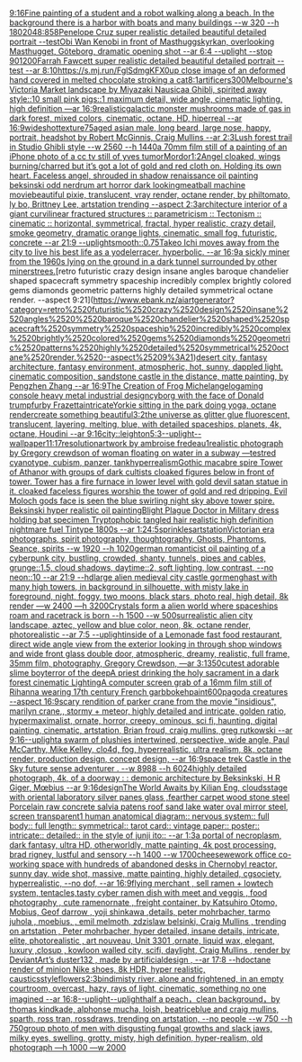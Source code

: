 [9:16](https://www.ebank.nz/aiartgenerator?category=9%3A16)[Fine painting of a student and a robot walking along a beach. In the background there is a harbor with boats and many buildings --w 320 --h 180](https://www.ebank.nz/aiartgenerator?category=Fine%2520painting%2520of%2520a%2520student%2520and%2520a%2520robot%2520walking%2520along%2520a%2520beach.%2520In%2520the%2520background%2520there%2520is%2520a%2520harbor%2520with%2520boats%2520and%2520many%2520buildings%2520--w%2520320%2520--h%2520180)[2048:858](https://www.ebank.nz/aiartgenerator?category=2048%3A858)[Penelope Cruz super realistic detailed beautiful detailed portrait --test](https://www.ebank.nz/aiartgenerator?category=Penelope%2520Cruz%2520super%2520realistic%2520detailed%2520beautiful%2520detailed%2520portrait%2520--test)[Obi Wan Kenobi in front of Masthuggskyrkan, overlooking Masthugget, Göteborg, dramatic opening shot --ar 6:4 --uplight --stop 90](https://www.ebank.nz/aiartgenerator?category=Obi%2520Wan%2520Kenobi%2520in%2520front%2520of%2520Masthuggskyrkan%2C%2520overlooking%2520Masthugget%2C%2520G%C3%B6teborg%2C%2520dramatic%2520opening%2520shot%2520--ar%25206%3A4%2520--uplight%2520--stop%252090)[1200](https://www.ebank.nz/aiartgenerator?category=1200)[Farrah Fawcett super realistic detailed beautiful detailed portrait --test --ar 8:10](https://www.ebank.nz/aiartgenerator?category=Farrah%2520Fawcett%2520super%2520realistic%2520detailed%2520beautiful%2520detailed%2520portrait%2520--test%2520--ar%25208%3A10)[<https://s.mj.run/FglSdmgKFX0>](https://www.ebank.nz/aiartgenerator?category=%3Chttps%3A//s.mj.run/FglSdmgKFX0%3E)[up close image of an deformed hand covered in melted chocolate stroking a cat](https://www.ebank.nz/aiartgenerator?category=up%2520close%2520image%2520of%2520an%2520deformed%2520hand%2520covered%2520in%2520melted%2520chocolate%2520stroking%2520a%2520cat)[8:1](https://www.ebank.nz/aiartgenerator?category=8%3A1)[artificers](https://www.ebank.nz/aiartgenerator?category=artificers)[300](https://www.ebank.nz/aiartgenerator?category=300)[Melbourne's Victoria Market landscape by Miyazaki Nausicaa Ghibli, spirited away style::10 small pink pigs::1 maximum detail, wide angle, cinematic lighting, high definition —ar 16:9](https://www.ebank.nz/aiartgenerator?category=Melbourne%27s%2520Victoria%2520Market%2520landscape%2520by%2520Miyazaki%2520Nausicaa%2520Ghibli%2C%2520spirited%2520away%2520style%3A%3A10%2520small%2520pink%2520pigs%3A%3A1%2520maximum%2520detail%2C%2520wide%2520angle%2C%2520cinematic%2520lighting%2C%2520high%2520definition%2520%E2%80%94ar%252016%3A9)[realistic](https://www.ebank.nz/aiartgenerator?category=realistic)[galactic monster mushrooms made of gas in dark forest, mixed colors, cinematic, octane, HD, hiperreal --ar 16:9](https://www.ebank.nz/aiartgenerator?category=galactic%2520monster%2520mushrooms%2520made%2520of%2520gas%2520in%2520dark%2520forest%2C%2520mixed%2520colors%2C%2520cinematic%2C%2520octane%2C%2520HD%2C%2520hiperreal%2520--ar%252016%3A9)[wideshot](https://www.ebank.nz/aiartgenerator?category=wideshot)[texture](https://www.ebank.nz/aiartgenerator?category=texture)[75](https://www.ebank.nz/aiartgenerator?category=75)[aged asian male, long beard, large nose, happy, portrait, headshot by Robert McGinnis, Craig Mullins --ar 2:3](https://www.ebank.nz/aiartgenerator?category=aged%2520asian%2520male%2C%2520long%2520beard%2C%2520large%2520nose%2C%2520happy%2C%2520portrait%2C%2520headshot%2520by%2520Robert%2520McGinnis%2C%2520Craig%2520Mullins%2520--ar%25202%3A3)[Lush forest trail in Studio Ghibli style  --w 2560 --h 1440](https://www.ebank.nz/aiartgenerator?category=Lush%2520forest%2520trail%2520in%2520Studio%2520Ghibli%2520style%2520%2520--w%25202560%2520--h%25201440)[a 70mm film still of a painting of an iPhone photo of a cc tv still of yves tumor](https://www.ebank.nz/aiartgenerator?category=a%252070mm%2520film%2520still%2520of%2520a%2520painting%2520of%2520an%2520iPhone%2520photo%2520of%2520a%2520cc%2520tv%2520still%2520of%2520yves%2520tumor)[Mordor](https://www.ebank.nz/aiartgenerator?category=Mordor)[1:2](https://www.ebank.nz/aiartgenerator?category=1%3A2)[Angel cloaked, wings burning/charred but it’s got a lot of gold and red cloth on. Holding its own heart.  Faceless angel, shrouded in shadow renaissance oil painting beksinski odd nerdrum art horror dark looking](https://www.ebank.nz/aiartgenerator?category=Angel%2520cloaked%2C%2520wings%2520burning/charred%2520but%2520it%E2%80%99s%2520got%2520a%2520lot%2520of%2520gold%2520and%2520red%2520cloth%2520on.%2520Holding%2520its%2520own%2520heart.%2520%2520Faceless%2520angel%2C%2520shrouded%2520in%2520shadow%2520renaissance%2520oil%2520painting%2520beksinski%2520odd%2520nerdrum%2520art%2520horror%2520dark%2520looking)[meatball machine movie](https://www.ebank.nz/aiartgenerator?category=meatball%2520machine%2520movie)[beautiful pixie, translucent, vray render, octane render, by philtomato, ly bo, Brittney Lee, artstation trending --aspect 2:3](https://www.ebank.nz/aiartgenerator?category=beautiful%2520pixie%2C%2520translucent%2C%2520vray%2520render%2C%2520octane%2520render%2C%2520by%2520philtomato%2C%2520ly%2520bo%2C%2520Brittney%2520Lee%2C%2520artstation%2520trending%2520--aspect%25202%3A3)[architecture interior of a giant curvilinear fractured structures :: parametricism :: Tectonism  :: cinematic :: horizontal, symmetrical, fractal, hyper realistic, crazy detail, smoke geometry, dramatic orange lights, cinematic, small fog, futuristic, concrete --ar 21:9 --uplight](https://www.ebank.nz/aiartgenerator?category=architecture%2520interior%2520of%2520a%2520giant%2520curvilinear%2520fractured%2520structures%2520%3A%3A%2520parametricism%2520%3A%3A%2520Tectonism%2520%2520%3A%3A%2520cinematic%2520%3A%3A%2520horizontal%2C%2520symmetrical%2C%2520fractal%2C%2520hyper%2520realistic%2C%2520crazy%2520detail%2C%2520smoke%2520geometry%2C%2520dramatic%2520orange%2520lights%2C%2520cinematic%2C%2520small%2520fog%2C%2520futuristic%2C%2520concrete%2520--ar%252021%3A9%2520--uplight)[smooth](https://www.ebank.nz/aiartgenerator?category=smooth)[::0.75](https://www.ebank.nz/aiartgenerator?category=%3A%3A0.75)[Takeo Ichi moves away from the city to live his best life as a yodeler](https://www.ebank.nz/aiartgenerator?category=Takeo%2520Ichi%2520moves%2520away%2520from%2520the%2520city%2520to%2520live%2520his%2520best%2520life%2520as%2520a%2520yodeler)[racer.  hyperbolic.  --ar 16:9](https://www.ebank.nz/aiartgenerator?category=racer.%2520%2520hyperbolic.%2520%2520--ar%252016%3A9)[a sickly miner from the 1960s lying on the ground in a dark tunnel surrounded by other miners](https://www.ebank.nz/aiartgenerator?category=a%2520sickly%2520miner%2520from%2520the%25201960s%2520lying%2520on%2520the%2520ground%2520in%2520a%2520dark%2520tunnel%2520surrounded%2520by%2520other%2520miners)[trees.](https://www.ebank.nz/aiartgenerator?category=trees.)[retro futuristic crazy design insane angles  baroque chandelier shaped spacecraft symmetry spaceship incredibly complex brightly colored gems diamonds geometric patterns highly detailed symmetrical octane render. --aspect 9:21](https://www.ebank.nz/aiartgenerator?category=retro%2520futuristic%2520crazy%2520design%2520insane%2520angles%2520%2520baroque%2520chandelier%2520shaped%2520spacecraft%2520symmetry%2520spaceship%2520incredibly%2520complex%2520brightly%2520colored%2520gems%2520diamonds%2520geometric%2520patterns%2520highly%2520detailed%2520symmetrical%2520octane%2520render.%2520--aspect%25209%3A21)[desert city, fantasy architecture, fantasy environment, atmospheric, hot, sunny, dappled light. cinematic composition, sandstone castle in the distance, matte painting, by Pengzhen Zhang --ar 16:9](https://www.ebank.nz/aiartgenerator?category=desert%2520city%2C%2520fantasy%2520architecture%2C%2520fantasy%2520environment%2C%2520atmospheric%2C%2520hot%2C%2520sunny%2C%2520dappled%2520light.%2520cinematic%2520composition%2C%2520sandstone%2520castle%2520in%2520the%2520distance%2C%2520matte%2520painting%2C%2520by%2520Pengzhen%2520Zhang%2520--ar%252016%3A9)[The Creation of Frog Michelangelo](https://www.ebank.nz/aiartgenerator?category=The%2520Creation%2520of%2520Frog%2520Michelangelo)[gaming console heavy metal industrial design](https://www.ebank.nz/aiartgenerator?category=gaming%2520console%2520heavy%2520metal%2520industrial%2520design)[cyborg with the face of Donald trump](https://www.ebank.nz/aiartgenerator?category=cyborg%2520with%2520the%2520face%2520of%2520Donald%2520trump)[furby Frazetta](https://www.ebank.nz/aiartgenerator?category=furby%2520Frazetta)[intricate](https://www.ebank.nz/aiartgenerator?category=intricate)[Yorkie sitting in the park doing yoga, octane render](https://www.ebank.nz/aiartgenerator?category=Yorkie%2520sitting%2520in%2520the%2520park%2520doing%2520yoga%2C%2520octane%2520render)[create something beautiful](https://www.ebank.nz/aiartgenerator?category=create%2520something%2520beautiful)[3:2](https://www.ebank.nz/aiartgenerator?category=3%3A2)[the universe as glitter glue fluorescent, translucent, layering, melting, blue, with detailed spaceships, planets, 4k, octane, Houdini --ar 9:16](https://www.ebank.nz/aiartgenerator?category=the%2520universe%2520as%2520glitter%2520glue%2520fluorescent%2C%2520translucent%2C%2520layering%2C%2520melting%2C%2520blue%2C%2520with%2520detailed%2520spaceships%2C%2520planets%2C%25204k%2C%2520octane%2C%2520Houdini%2520--ar%25209%3A16)[city::](https://www.ebank.nz/aiartgenerator?category=city%3A%3A)[leighton](https://www.ebank.nz/aiartgenerator?category=leighton)[5:3](https://www.ebank.nz/aiartgenerator?category=5%3A3)[--uplight](https://www.ebank.nz/aiartgenerator?category=--uplight)[--wallpaper](https://www.ebank.nz/aiartgenerator?category=--wallpaper)[11:17](https://www.ebank.nz/aiartgenerator?category=11%3A17)[resolution](https://www.ebank.nz/aiartgenerator?category=resolution)[artwork by ambroise fredeau](https://www.ebank.nz/aiartgenerator?category=artwork%2520by%2520ambroise%2520fredeau)[1](https://www.ebank.nz/aiartgenerator?category=1)[realistic photograph by Gregory crewdson of woman floating on water in a subway —test](https://www.ebank.nz/aiartgenerator?category=realistic%2520photograph%2520by%2520Gregory%2520crewdson%2520of%2520woman%2520floating%2520on%2520water%2520in%2520a%2520subway%2520%E2%80%94test)[red cyanotype, cubism, panzer, tank](https://www.ebank.nz/aiartgenerator?category=red%2520cyanotype%2C%2520cubism%2C%2520panzer%2C%2520tank)[hyperrealism](https://www.ebank.nz/aiartgenerator?category=hyperrealism)[Gothic macabre spire Tower of Athanor with groups of dark cultists cloaked figures below in front of tower. Tower has a fire furnace in lower level with gold devil satan statue in it. cloaked faceless figures worship the tower of gold and red dripping. Evil Moloch gods face is seen the blue swirling night sky above tower spire. Beksinski hyper realistic oil painting](https://www.ebank.nz/aiartgenerator?category=Gothic%2520macabre%2520spire%2520Tower%2520of%2520Athanor%2520with%2520groups%2520of%2520dark%2520cultists%2520cloaked%2520figures%2520below%2520in%2520front%2520of%2520tower.%2520Tower%2520has%2520a%2520fire%2520furnace%2520in%2520lower%2520level%2520with%2520gold%2520devil%2520satan%2520statue%2520in%2520it.%2520cloaked%2520faceless%2520figures%2520worship%2520the%2520tower%2520of%2520gold%2520and%2520red%2520dripping.%2520Evil%2520Moloch%2520gods%2520face%2520is%2520seen%2520the%2520blue%2520swirling%2520night%2520sky%2520above%2520tower%2520spire.%2520Beksinski%2520hyper%2520realistic%2520oil%2520painting)[Blight Plague Doctor in Military dress holding bat specimen Tryptophobic tangled hair realistic high definition nightmare fuel Tintype 1800s --ar 1:2](https://www.ebank.nz/aiartgenerator?category=Blight%2520Plague%2520Doctor%2520in%2520Military%2520dress%2520holding%2520bat%2520specimen%2520Tryptophobic%2520tangled%2520hair%2520realistic%2520high%2520definition%2520nightmare%2520fuel%2520Tintype%25201800s%2520--ar%25201%3A2)[4:5](https://www.ebank.nz/aiartgenerator?category=4%3A5)[sprinkles](https://www.ebank.nz/aiartgenerator?category=sprinkles)[artstation](https://www.ebank.nz/aiartgenerator?category=artstation)[Victorian era photographs, spirit photography, thoughtography, Ghosts, Phantoms, Seance, spirits --w 1920 --h 1020](https://www.ebank.nz/aiartgenerator?category=Victorian%2520era%2520photographs%2C%2520spirit%2520photography%2C%2520thoughtography%2C%2520Ghosts%2C%2520Phantoms%2C%2520Seance%2C%2520spirits%2520--w%25201920%2520--h%25201020)[german romanticist oil painting of a cyberpunk city, bustling, crowded, shanty, tunnels, pipes and cables, grunge::1.5, cloud shadows, daytime::2, soft lighting, low contrast, --no neon::10 --ar 21:9 --hd](https://www.ebank.nz/aiartgenerator?category=german%2520romanticist%2520oil%2520painting%2520of%2520a%2520cyberpunk%2520city%2C%2520bustling%2C%2520crowded%2C%2520shanty%2C%2520tunnels%2C%2520pipes%2520and%2520cables%2C%2520grunge%3A%3A1.5%2C%2520cloud%2520shadows%2C%2520daytime%3A%3A2%2C%2520soft%2520lighting%2C%2520low%2520contrast%2C%2520--no%2520neon%3A%3A10%2520--ar%252021%3A9%2520--hd)[large alien medieval city castle gormenghast with many high towers, in background in silhouette, with misty lake in foreground, night, foggy, two moons, black stars, photo real, high detail, 8k render —w 2400 —h 3200](https://www.ebank.nz/aiartgenerator?category=large%2520alien%2520medieval%2520city%2520castle%2520gormenghast%2520with%2520many%2520high%2520towers%2C%2520in%2520background%2520in%2520silhouette%2C%2520with%2520misty%2520lake%2520in%2520foreground%2C%2520night%2C%2520foggy%2C%2520two%2520moons%2C%2520black%2520stars%2C%2520photo%2520real%2C%2520high%2520detail%2C%25208k%2520render%2520%E2%80%94w%25202400%2520%E2%80%94h%25203200)[Crystals  form a alien world where spaceships roam and racetrack is born --h 1500 --w 500](https://www.ebank.nz/aiartgenerator?category=Crystals%2520%2520form%2520a%2520alien%2520world%2520where%2520spaceships%2520roam%2520and%2520racetrack%2520is%2520born%2520--h%25201500%2520--w%2520500)[surrealistic alien city landscape, aztec, yellow and blue color, neon, 8k, octane render, photorealistic --ar 7:5 --uplight](https://www.ebank.nz/aiartgenerator?category=surrealistic%2520alien%2520city%2520landscape%2C%2520aztec%2C%2520yellow%2520and%2520blue%2520color%2C%2520neon%2C%25208k%2C%2520octane%2520render%2C%2520photorealistic%2520--ar%25207%3A5%2520--uplight)[inside of a Lemonade fast food restaurant, direct wide angle view from the exterior looking in through shop windows and wide front glass double door, atmospheric, dreamy, realistic, full frame, 35mm film, photography, Gregory Crewdson, —ar 3:1](https://www.ebank.nz/aiartgenerator?category=inside%2520of%2520a%2520Lemonade%2520fast%2520food%2520restaurant%2C%2520direct%2520wide%2520angle%2520view%2520from%2520the%2520exterior%2520looking%2520in%2520through%2520shop%2520windows%2520and%2520wide%2520front%2520glass%2520double%2520door%2C%2520atmospheric%2C%2520dreamy%2C%2520realistic%2C%2520full%2520frame%2C%252035mm%2520film%2C%2520photography%2C%2520Gregory%2520Crewdson%2C%2520%E2%80%94ar%25203%3A1)[350](https://www.ebank.nz/aiartgenerator?category=350)[cutest adorable slime boy](https://www.ebank.nz/aiartgenerator?category=cutest%2520adorable%2520slime%2520boy)[terror of the deep](https://www.ebank.nz/aiartgenerator?category=terror%2520of%2520the%2520deep)[A priest drinking the holy sacrament in a dark forest cinematic Lighting](https://www.ebank.nz/aiartgenerator?category=A%2520priest%2520drinking%2520the%2520holy%2520sacrament%2520in%2520a%2520dark%2520forest%2520cinematic%2520Lighting)[A computer screen grab of a 16mm film still of Rihanna wearing 17th century French garb](https://www.ebank.nz/aiartgenerator?category=A%2520computer%2520screen%2520grab%2520of%2520a%252016mm%2520film%2520still%2520of%2520Rihanna%2520wearing%252017th%2520century%2520French%2520garb)[](https://www.ebank.nz/aiartgenerator?category=)[bokeh](https://www.ebank.nz/aiartgenerator?category=bokeh)[paint](https://www.ebank.nz/aiartgenerator?category=paint)[600](https://www.ebank.nz/aiartgenerator?category=600)[pagoda creatures --aspect 16:9](https://www.ebank.nz/aiartgenerator?category=pagoda%2520creatures%2520--aspect%252016%3A9)[scary rendition of parker crane from the movie "insidious", marilyn crane,, stormy + meteor, highly detailed and intricate, golden ratio, hypermaximalist, ornate, horror, creepy, ominous, sci fi, haunting, digital painting, cinematic, artstation, Brian froud, craig mullins, greg rutkowski --ar 9:16](https://www.ebank.nz/aiartgenerator?category=scary%2520rendition%2520of%2520parker%2520crane%2520from%2520the%2520movie%2520%22insidious%22%2C%2520marilyn%2520crane%2C%2C%2520stormy%2520%2B%2520meteor%2C%2520highly%2520detailed%2520and%2520intricate%2C%2520golden%2520ratio%2C%2520hypermaximalist%2C%2520ornate%2C%2520horror%2C%2520creepy%2C%2520ominous%2C%2520sci%2520fi%2C%2520haunting%2C%2520digital%2520painting%2C%2520cinematic%2C%2520artstation%2C%2520Brian%2520froud%2C%2520craig%2520mullins%2C%2520greg%2520rutkowski%2520--ar%25209%3A16)[--uplight](https://www.ebank.nz/aiartgenerator?category=--uplight)[a swarm of plushies intertwined, perspective, wide angle, Paul McCarthy, Mike Kelley, clo4d, fog, hyperrealistic, ultra realism, 8k, octane render, production design, concept design, --ar 16:9](https://www.ebank.nz/aiartgenerator?category=a%2520swarm%2520of%2520plushies%2520intertwined%2C%2520perspective%2C%2520wide%2520angle%2C%2520Paul%2520McCarthy%2C%2520Mike%2520Kelley%2C%2520clo4d%2C%2520fog%2C%2520hyperrealistic%2C%2520ultra%2520realism%2C%25208k%2C%2520octane%2520render%2C%2520production%2520design%2C%2520concept%2520design%2C%2520--ar%252016%3A9)[space trek Castle in the Sky future sense adventurer . --w 8988 --h 6024](https://www.ebank.nz/aiartgenerator?category=space%2520trek%2520Castle%2520in%2520the%2520Sky%2520future%2520sense%2520adventurer%2520.%2520--w%25208988%2520--h%25206024)[highly detailed photograph, 4k, of a doorway : : demonic architecture by Beksinkski, H R Giger, Mœbius --ar 9:16](https://www.ebank.nz/aiartgenerator?category=highly%2520detailed%2520photograph%2C%25204k%2C%2520of%2520a%2520doorway%2520%3A%2520%3A%2520demonic%2520architecture%2520by%2520Beksinkski%2C%2520H%2520R%2520Giger%2C%2520M%C5%93bius%2520--ar%25209%3A16)[design](https://www.ebank.nz/aiartgenerator?category=design)[The World Awaits by Kilian Eng, clouds](https://www.ebank.nz/aiartgenerator?category=The%2520World%2520Awaits%2520by%2520Kilian%2520Eng%2C%2520clouds)[stage with oriental laboratory silver panes glass ,fearther carpet wood stone steel Porcelain raw concrete salvia patens roof sand lake water oval mirror steel, screen transparent](https://www.ebank.nz/aiartgenerator?category=stage%2520with%2520oriental%2520laboratory%2520silver%2520panes%2520glass%2520%2Cfearther%2520carpet%2520wood%2520stone%2520steel%2520Porcelain%2520raw%2520concrete%2520salvia%2520patens%2520roof%2520sand%2520lake%2520water%2520oval%2520mirror%2520steel%2C%2520screen%2520transparent)[1 human anatomical diagram:: nervous system:: full body:: full length:: symmetrical:: tarot card:: vintage paper:: poster:: intricate:: detailed:: in the style of junji ito:: --ar 1:3](https://www.ebank.nz/aiartgenerator?category=1%2520human%2520anatomical%2520diagram%3A%3A%2520nervous%2520system%3A%3A%2520full%2520body%3A%3A%2520full%2520length%3A%3A%2520symmetrical%3A%3A%2520tarot%2520card%3A%3A%2520vintage%2520paper%3A%3A%2520poster%3A%3A%2520intricate%3A%3A%2520detailed%3A%3A%2520in%2520the%2520style%2520of%2520junji%2520ito%3A%3A%2520--ar%25201%3A3)[a portal of necroplasm, dark fantasy, ultra HD, otherworldly, matte painting, 4k post processing, brad rigney, lustful and sensory --h 1400 --w 1700](https://www.ebank.nz/aiartgenerator?category=a%2520portal%2520of%2520necroplasm%2C%2520dark%2520fantasy%2C%2520ultra%2520HD%2C%2520otherworldly%2C%2520matte%2520painting%2C%25204k%2520post%2520processing%2C%2520brad%2520rigney%2C%2520lustful%2520and%2520sensory%2520--h%25201400%2520--w%25201700)[cheese](https://www.ebank.nz/aiartgenerator?category=cheese)[wework office co-working space with hundreds of abandoned desks in Chernobyl reactor, sunny day, wide shot, massive, matte painting, highly detailed, cgsociety, hyperrealistic, --no dof, --ar 16:9](https://www.ebank.nz/aiartgenerator?category=wework%2520office%2520co-working%2520space%2520with%2520hundreds%2520of%2520abandoned%2520desks%2520in%2520Chernobyl%2520reactor%2C%2520sunny%2520day%2C%2520wide%2520shot%2C%2520massive%2C%2520matte%2520painting%2C%2520highly%2520detailed%2C%2520cgsociety%2C%2520hyperrealistic%2C%2520--no%2520dof%2C%2520--ar%252016%3A9)[flying merchant , sell ramen + lowtech system, tentacles,tasty cyber ramen dish with meet and veggis , food photography , cute ramenornate , freight container, by Katsuhiro Otomo, Mobius, Geof darrow , yoji shinkawa ,details, peter mohrbacher, tarmo juhola , moebius, , emil melmoth, zdzislaw belsinki, Craig Mullins , trending on artstation , Peter mohrbacher, hyper detailed, insane details, intricate, elite, photorealistic , art nouveau, Unit 3301 ,ornate, liquid wax, elegant, luxury ,closup , kowloon walled city, scifi, daylight, Craig Mullins , render by DeviantArt’s duster132 , made by artificialdesign ,  --ar 17:8 --hd](https://www.ebank.nz/aiartgenerator?category=flying%2520merchant%2520%2C%2520sell%2520ramen%2520%2B%2520lowtech%2520system%2C%2520tentacles%2Ctasty%2520cyber%2520ramen%2520dish%2520with%2520meet%2520and%2520veggis%2520%2C%2520food%2520photography%2520%2C%2520cute%2520ramenornate%2520%2C%2520freight%2520container%2C%2520by%2520Katsuhiro%2520Otomo%2C%2520Mobius%2C%2520Geof%2520darrow%2520%2C%2520yoji%2520shinkawa%2520%2Cdetails%2C%2520peter%2520mohrbacher%2C%2520tarmo%2520juhola%2520%2C%2520moebius%2C%2520%2C%2520emil%2520melmoth%2C%2520zdzislaw%2520belsinki%2C%2520Craig%2520Mullins%2520%2C%2520trending%2520on%2520artstation%2520%2C%2520Peter%2520mohrbacher%2C%2520hyper%2520detailed%2C%2520insane%2520details%2C%2520intricate%2C%2520elite%2C%2520photorealistic%2520%2C%2520art%2520nouveau%2C%2520Unit%25203301%2520%2Cornate%2C%2520liquid%2520wax%2C%2520elegant%2C%2520luxury%2520%2Cclosup%2520%2C%2520kowloon%2520walled%2520city%2C%2520scifi%2C%2520daylight%2C%2520Craig%2520Mullins%2520%2C%2520render%2520by%2520DeviantArt%E2%80%99s%2520duster132%2520%2C%2520made%2520by%2520artificialdesign%2520%2C%2520%2520--ar%252017%3A8%2520--hd)[octane render of minion Nike shoes, 8k HDR, hyper realistic, caustics](https://www.ebank.nz/aiartgenerator?category=octane%2520render%2520of%2520minion%2520Nike%2520shoes%2C%25208k%2520HDR%2C%2520hyper%2520realistic%2C%2520caustics)[style](https://www.ebank.nz/aiartgenerator?category=style)[flowers](https://www.ebank.nz/aiartgenerator?category=flowers)[2:3](https://www.ebank.nz/aiartgenerator?category=2%3A3)[bindi](https://www.ebank.nz/aiartgenerator?category=bindi)[misty river, alone and frightened, in an empty courtroom, overcast, hazy, rays of light, cinematic, something no one imagined --ar 16:8](https://www.ebank.nz/aiartgenerator?category=misty%2520river%2C%2520alone%2520and%2520frightened%2C%2520in%2520an%2520empty%2520courtroom%2C%2520overcast%2C%2520hazy%2C%2520rays%2520of%2520light%2C%2520cinematic%2C%2520something%2520no%2520one%2520imagined%2520--ar%252016%3A8)[--uplight](https://www.ebank.nz/aiartgenerator?category=--uplight)[--uplight](https://www.ebank.nz/aiartgenerator?category=--uplight)[half a peach，clean background，by thomas kindkade, alphonse mucha, loish, beatriceblue and craig mullins, sparth, ross tran, rossdraws, trending on artstation, --no people --w 750 --h 750](https://www.ebank.nz/aiartgenerator?category=half%2520a%2520peach%EF%BC%8Cclean%2520background%EF%BC%8Cby%2520thomas%2520kindkade%2C%2520alphonse%2520mucha%2C%2520loish%2C%2520beatriceblue%2520and%2520craig%2520mullins%2C%2520sparth%2C%2520ross%2520tran%2C%2520rossdraws%2C%2520trending%2520on%2520artstation%2C%2520--no%2520people%2520--w%2520750%2520--h%2520750)[group photo of men with disgusting fungal growths and slack jaws, milky eyes, swelling, grotty, misty, high definition, hyper-realism, old photograph —h 1000 —w 2000](https://www.ebank.nz/aiartgenerator?category=group%2520photo%2520of%2520men%2520with%2520disgusting%2520fungal%2520growths%2520and%2520slack%2520jaws%2C%2520milky%2520eyes%2C%2520swelling%2C%2520grotty%2C%2520misty%2C%2520high%2520definition%2C%2520hyper-realism%2C%2520old%2520photograph%2520%E2%80%94h%25201000%2520%E2%80%94w%25202000)